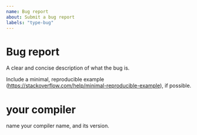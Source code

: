 ```yaml
---
name: Bug report
about: Submit a bug report
labels: "type-bug"
---
```


# Bug report

A clear and concise description of what the bug is.

Include a minimal, reproducible example (https://stackoverflow.com/help/minimal-reproducible-example), if possible.

# your compiler

name your compiler name, and its version.
